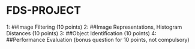 # FDS-PROJECT

1: ##Image Filtering (10 points)
2: ##Image Representations, Histogram Distances (10 points)
3: ##Object Identification (10 points)
4: ##Performance Evaluation (bonus question for 10 points, not compulsory)
